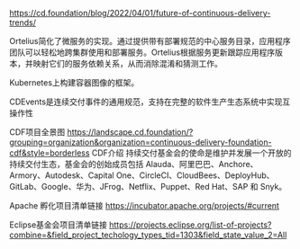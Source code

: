 https://cd.foundation/blog/2022/04/01/future-of-continuous-delivery-trends/

Ortelius简化了微服务的实现。通过提供带有部署规范的中心服务目录，应用程序团队可以轻松地跨集群使用和部署服务。Ortelius根据服务更新跟踪应用程序版本，并映射它们的服务依赖关系，从而消除混淆和猜测工作。

Kubernetes上构建容器图像的框架。


CDEvents是连续交付事件的通用规范，支持在完整的软件生产生态系统中实现互操作性

CDF项目全景图
https://landscape.cd.foundation/?grouping=organization&organization=continuous-delivery-foundation-cdf&style=borderless
CDF介绍
持续交付基金会的使命是维护并发展一个开放的持续交付生态，基金会的创始成员包括 Alauda、阿里巴巴、Anchore、Armory、Autodesk、Capital One、CircleCI、CloudBees、DeployHub、GitLab、Google、华为、JFrog、Netflix、Puppet、Red Hat、SAP 和 Snyk。


Apache 孵化项目清单链接
https://incubator.apache.org/projects/#current

Eclipse基金会项目清单链接
https://projects.eclipse.org/list-of-projects?combine=&field_project_techology_types_tid=1303&field_state_value_2=All
